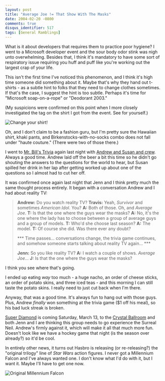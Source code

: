 ```yaml
---
layout: post
title: "Average Joe != That Show With The Masks"
date: 2004-02-20 -0800
comments: true
disqus_identifier: 517
tags: [General Ramblings]
---
```

What is it about developers that requires them to practice poor hygiene?
I went to a Microsoft developer event and the sour body odor stink was
nigh unto overwhelming. Besides that, I think it's mandatory to have
some sort of respiratory issue requiring you huff and puff like you're
working out the largest crap of your life.

 This isn't the first time I've noticed this phenomenon, and I think
it's high time someone did something about it. Maybe that's why they
hand out t-shirts - as a subtle hint to folks that they need to change
clothes sometimes. If that's the case, I suggest the hint is too subtle.
Perhaps it's time for "Microsoft soap-on-a-rope" or "Deodorant 2003."

 (My suspicions were confirmed on this point when I more closely
investigated the tag on the shirt I got from the event. See for
yourself.)

 ![Change your
shirt!](https://hyqi8g.blu.livefilestore.com/y2pveYKqrxUSQonMKSDyorohSVyy3DwyeoPzQkJ4frUmrBIzTr6ELysUDt46OMe1XRLYvV-XdteSTJaciSgi8nmiA6mm2m2HX_C6gp3EgXOp6Q/20040220shirttag.jpg?psid=1)

 Oh, and I don't claim to be a fashion guru, but I'm pretty sure the
Hawaiian shirt, khaki pants, and Birkenstocks-with-no-socks combo does
not fall under "haute couture." (There were two of those there.)

 I went to [Mr. Bill's Trivia](http://www.mrbillstrivia.com) again last
night with [Andrew and Susan and
crew](/archive/2004/01/30/pursuing-trivia.aspx). Always a good time.
Andrew laid off the beer a bit this time so he didn't go shouting the
answers to the questions for the world to hear, but Susan spilled her
drink in her lap after getting worked up about one of the questions so I
almost had to cut her off.

 It was confirmed once again last night that Jenn and I think pretty
much the same thought process entirely. It began with a conversation
Andrew and I had about reality TV:

> **Andrew:** Do you watch reality TV?
>  **Travis:** Yeah, *Survivor* and sometimes *American Idol*. You?
>  **A:** Both of those. Oh, and *Average Joe*.
>  **T:** Is that the one where the guys wear the masks?
>  **A:** No, it's the one where the lady has to choose between a group
> of average guys and a group of models.
>  **T:** Who'd she choose last season?
>  **A:** The model.
>  **T:** Of course she did. Was there ever any doubt?
>
>  \*\*\* Time passes... conversations change, the trivia game
> continues, and somehow someone starts talking about reality TV
> again... \*\*\*
>
>  **Jenn:** So you like reality TV?
>  **A:** I watch a couple of shows. *Average Joe*...
>  **J:** Is that the one where the guys wear the masks?



 I think you see where that's going.

 I ended up eating *way* too much - a huge nacho, an order of cheese
sticks, an order of potato skins, and three iced teas - and this morning
I can still taste the potato skins. I really need to just cut back when
I'm there.

 Anyway, that was a good time. It's always fun to hang out with those
guys. Plus, Andrew *finally* won something at the trivia game ($1 off
his meal), so his bad luck streak is broken.

 [Super Diamond](http://www.superdiamond.com/) is coming Saturday, March
13, to the [Crystal
Ballroom](http://www.mcmenamins.com/Crystal/crysched.html) and both Jenn
and I are thinking this group needs to go experience the Surreal Neil.
Andrew's firmly against it, which will make it all that much more fun.
Doesn't look like we have a hockey game that night (is the season over
already?) so it'd be cool.

 In entirely other news, it turns out Hasbro is releasing (or
re-releasing?) the "original trilogy" line of *Star Wars* action
figures. I never got a Millennium Falcon and I've always wanted one. I
don't know what I'd do with it, but I want it. Maybe I'll have to get
one now.

 ![Original Millennium
Falcon](https://hyqi8g.blu.livefilestore.com/y2piS6yE-Vfn5j0HICQVP-Bp3G_LRfvZ7Rn-aICjexFXED-EvOD-9cJavhRAL9cPIqrV9l2l2nI87R9mg27fA8xBDnbq34USM6z3KgdFDZGDBY/20040220falcon.jpg?psid=1)
